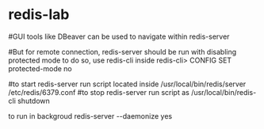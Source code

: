 # redis-lab
#GUI tools like DBeaver can be used to navigate within redis-server

#But for remote connection, redis-server should be run with disabling protected mode 
to do so, use redis-cli
inside redis-cli> CONFIG SET protected-mode no

#to start redis-server run script located inside 
 /usr/local/bin/redis/server /etc/redis/6379.conf
#to stop redis-server run script as
 /usr/local/bin/redis-cli shutdown
 
 to run in backgroud 
redis-server --daemonize yes
